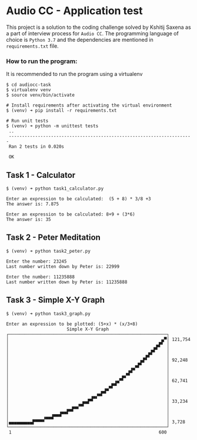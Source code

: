 # Audio CC - Application test

This project is a solution to the coding challenge solved by Kshitij Saxena as a part of interview process for `Audio CC`. The programming language of choice is `Python 3.7` and the dependencies are mentioned in `requirements.txt` file.

### How to run the program:
It is recommended to run the program using a virtualenv

```
$ cd audiocc-task
$ virtualenv venv
$ source venv/bin/activate

# Install requirements after activating the virtual environment
$ (venv) ➜ pip install -r requirements.txt

# Run unit tests
$ (venv) ➜ python -m unittest tests
 ..
 ----------------------------------------------------------------------
 Ran 2 tests in 0.020s
 
 OK

```

## Task 1 - Calculator
```
$ (venv) ➜ python task1_calculator.py 

Enter an expression to be calculated:  (5 + 8) * 3/8 +3
The answer is: 7.875

Enter an expression to be calculated: 8+9 + (3*6)  
The answer is: 35
```

## Task 2 - Peter Meditation
```
$ (venv) ➜ python task2_peter.py

Enter the number: 23245
Last number written down by Peter is: 22999

Enter the number: 11235888
Last number written down by Peter is: 11235888
```

## Task 3 - Simple X-Y Graph
```
$ (venv) ➜ python task3_graph.py

Enter an expression to be plotted: (5+x) * (x/3+8)
                       Simple X-Y Graph
┌────────────────────────────────────────────────────────────┐
│                                                          ▄▀│ 121,754
│                                                        ▄▛▘ │ 
│                                                      ▄▛▘   │ 
│                                                    ▄▛▘     │ 
│                                                  ▄▛▘       │ 92,248
│                                                ▄▛▘         │ 
│                                             ▗▟▀            │ 
│                                           ▄▞▀              │ 
│                                        ▗▄▀▘                │ 62,741
│                                      ▄▛▀                   │ 
│                                   ▄▟▀                      │ 
│                               ▗▄▞▀▘                        │ 
│                            ▄▄▛▀                            │ 33,234
│                        ▄▄▞▀▘                               │ 
│                   ▗▄▄▛▀▘                                   │ 
│             ▗▄▄▟▀▀▀                                        │ 
│▄▄▄▄▄▄▄▄▄▛▀▀▀▘                                              │ 3,728
└────────────────────────────────────────────────────────────┘
 1                                                        600

```